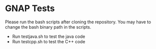 <h1>GNAP Tests</h1>
Please run the bash scripts after cloning the repository. You may have to change the bash binary path in the scripts.
<ul>
  <li>Run testjava.sh to test the java code</li>
  <li>Run testcpp.sh to test the C++ code</li>
</ul>
